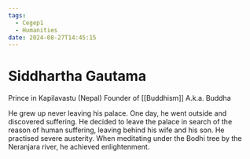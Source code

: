 ```yaml
---
tags:
  - Cegep1
  - Humanities
date: 2024-08-27T14:45:15
---
```


# Siddhartha Gautama

Prince in Kapilavastu (Nepal)
Founder of [[Buddhism]]
A.k.a. Buddha

He grew up never leaving his palace. One day, he went outside and discovered suffering. He decided to leave the palace in search of the reason of human suffering, leaving behind his wife and his son. He practised severe austerity. When meditating under the Bodhi tree by the Neranjara river, he achieved enlightenment.